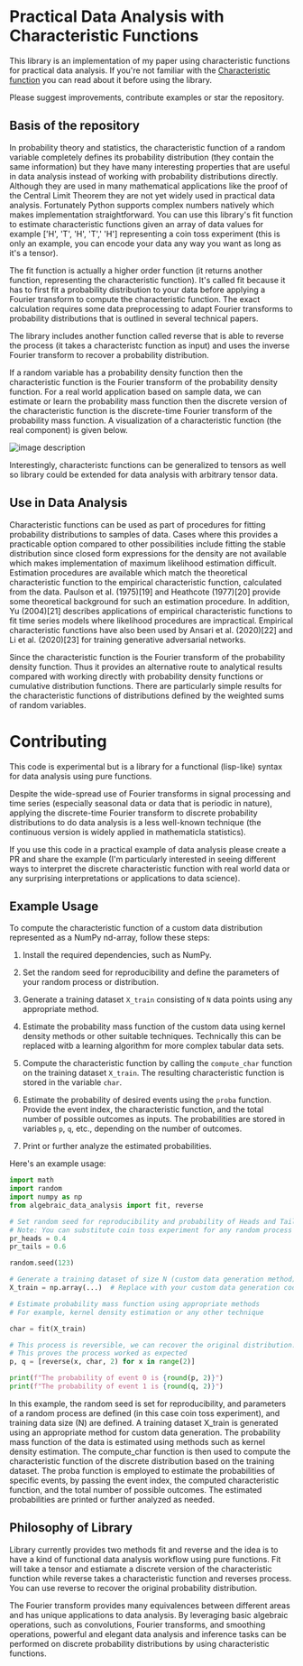 # Practical Data Analysis with Characteristic Functions

This library is an implementation of my paper using characteristic functions for practical data analysis. If you're not familiar with the [Characteristic function](https://en.wikipedia.org/wiki/Characteristic_function_(probability_theory)) you can read about it before using the library.

Please suggest improvements, contribute examples or star the repository.

## Basis of the repository

In probability theory and statistics, the characteristic function of a random variable completely defines its probability distribution (they contain the same information) but they have many interesting properties that are useful in data analysis instead of working with probability distributions directly. Although they are used in many mathematical applications like the proof of the Central Limit Theorem they are not yet widely used in practical data analysis. Fortunately Python supports complex numbers natively which makes implementation straightforward. You can use this library's fit function to estimate characteristic functions given an array of data values for example ['H', 'T', 'H', 'T',' 'H'] representing a coin toss experiment (this is only an example, you can encode your data any way you want as long as it's a tensor).

The fit function is actually a higher order function (it returns another function, representing the characteristic function). It's called fit because it has to first fit a probability distribution to your data before applying a Fourier transform to compute the characteristic function. The exact calculation requires some data preprocessing to adapt Fourier transforms to probability distributions that is outlined in several technical papers. 

The library includes another function called reverse that is able to reverse the process (it takes a characteristc function as input) and uses the inverse Fourier transform to recover a probability distribution. 

If a random variable has a probability density function then the characteristic function is the Fourier transform of the probability density function. For a real world application based on sample data, we can estimate or learn the probability mass function then the discrete version of the characteristic function is the discrete-time Fourier transform of the probability mass function. A visualization of a characteristic function (the real component) is given below.

![image description](https://upload.wikimedia.org/wikipedia/commons/thumb/e/ea/Sinc_simple.svg/280px-Sinc_simple.svg.png)

Interestingly, characteristc functions can be generalized to tensors as well so library could be extended for data analysis with arbitrary tensor data. 

## Use in Data Analysis 

Characteristic functions can be used as part of procedures for fitting probability distributions to samples of data. Cases where this provides a practicable option compared to other possibilities include fitting the stable distribution since closed form expressions for the density are not available which makes implementation of maximum likelihood estimation difficult. Estimation procedures are available which match the theoretical characteristic function to the empirical characteristic function, calculated from the data. Paulson et al. (1975)[19] and Heathcote (1977)[20] provide some theoretical background for such an estimation procedure. In addition, Yu (2004)[21] describes applications of empirical characteristic functions to fit time series models where likelihood procedures are impractical. Empirical characteristic functions have also been used by Ansari et al. (2020)[22] and Li et al. (2020)[23] for training generative adversarial networks.

Since the characteristic function is the Fourier transform of the probability density function. Thus it provides an alternative route to analytical results compared with working directly with probability density functions or cumulative distribution functions. There are particularly simple results for the characteristic functions of distributions defined by the weighted sums of random variables. 

# Contributing

This code is experimental but is a library for a functional (lisp-like) syntax for data analysis using pure functions. 

Despite the wide-spread use of Fourier transforms in signal processing and time series (especially seasonal data or data that is periodic in nature), applying the discrete-time Fourier transform to discrete probability distributions to do data analysis is a less well-known technique (the continuous version is widely applied in mathematicla statistics).

If you use this code in a practical example of data analysis please create a PR and share the example (I'm particularly interested in seeing different ways to interpret the discrete characteristic function with real world data or any surprising interpretations or applications to data science).

## Example Usage

To compute the characteristic function of a custom data distribution represented as a NumPy nd-array, follow these steps:

1. Install the required dependencies, such as NumPy.

2. Set the random seed for reproducibility and define the parameters of your random process or distribution.

3. Generate a training dataset `X_train` consisting of `N` data points using any appropriate method.

4. Estimate the probability mass function of the custom data using kernel density methods or other suitable techniques. Technically this can be replaced witb a learning algorithm for more complex tabular data sets.

5. Compute the characteristic function by calling the `compute_char` function on the training dataset `X_train`. The resulting characteristic function is stored in the variable `char`.

6. Estimate the probability of desired events using the `proba` function. Provide the event index, the characteristic function, and the total number of possible outcomes as inputs. The probabilities are stored in variables `p`, `q`, etc., depending on the number of outcomes.

7. Print or further analyze the estimated probabilities.

Here's an example usage:

```python
import math
import random
import numpy as np
from algebraic_data_analysis import fit, reverse

# Set random seed for reproducibility and probability of Heads and Tails for a coin toss experiment.
# Note: You can substitute coin toss experiment for any random process with parameters of your choice.
pr_heads = 0.4
pr_tails = 0.6

random.seed(123)

# Generate a training dataset of size N (custom data generation method). This can be any tensor.
X_train = np.array(...)  # Replace with your custom data generation code

# Estimate probability mass function using appropriate methods
# For example, kernel density estimation or any other technique

char = fit(X_train)

# This process is reversible, we can recover the original distribution. Reverse the process with the inverse transform.
# This proves the process worked as expected 
p, q = [reverse(x, char, 2) for x in range(2)]

print(f"The probability of event 0 is {round(p, 2)}")
print(f"The probability of event 1 is {round(q, 2)}")

```

In this example, the random seed is set for reproducibility, and parameters of a random process are defined (in this case coin toss experiment), and training data size (N) are defined. A training dataset X_train is generated using an appropriate method for custom data generation. The probability mass function of the data is estimated using methods such as kernel density estimation. The compute_char function is then used to compute the characteristic function of the discrete distribution based on the training dataset. The proba function is employed to estimate the probabilities of specific events, by passing the event index, the computed characteristic function, and the total number of possible outcomes. The estimated probabilities are printed or further analyzed as needed.

## Philosophy of Library

Library currently provides two methods fit and reverse and the idea is to have a kind of functional data analysis workflow using pure functions. Fit will take a tensor and estiamate a discrete version of the characteristic function while reverse takes a characteristic function and reverses process. You can use reverse to recover the original probability distribution.

The Fourier transform provides many equivalences between different areas and has unique applications to data analysis. By leveraging basic algebraic operations, such as convolutions, Fourier transforms, and smoothing operations, powerful and elegant data analysis and inference tasks can be performed on discrete probability distributions by using characteristic functions.



